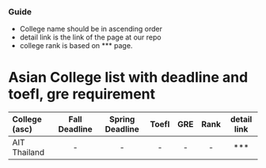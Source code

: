 
### Guide
  - College name should be in ascending order
  - detail link is the link of the page at our repo
  - college rank is based on *** page.

# Asian College list with deadline and toefl, gre requirement

| College (asc)  | Fall Deadline  | Spring Deadline | Toefl | GRE | Rank | detail link |
| :------------ |:---------------:| :-----:| :-----:| :-----:| :-----:| :-----:|
| AIT Thailand      | - | - | - | - | - | *** |
